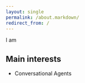 ```yaml
---
layout: single
permalink: /about.markdown/
redirect_from: /
---
```


I am 

## Main interests

  * Conversational Agents 
  
